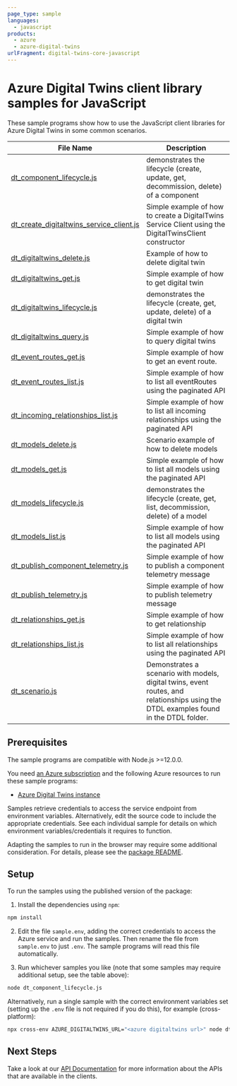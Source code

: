 ```yaml
---
page_type: sample
languages:
  - javascript
products:
  - azure
  - azure-digital-twins
urlFragment: digital-twins-core-javascript
---
```


# Azure Digital Twins client library samples for JavaScript

These sample programs show how to use the JavaScript client libraries for Azure Digital Twins in some common scenarios.

| **File Name**                                                                     | **Description**                                                                                                                       |
| --------------------------------------------------------------------------------- | ------------------------------------------------------------------------------------------------------------------------------------- |
| [dt_component_lifecycle.js][dt_component_lifecycle]                               | demonstrates the lifecycle (create, update, get, decommission, delete) of a component                                                 |
| [dt_create_digitaltwins_service_client.js][dt_create_digitaltwins_service_client] | Simple example of how to create a DigitalTwins Service Client using the DigitalTwinsClient constructor                                |
| [dt_digitaltwins_delete.js][dt_digitaltwins_delete]                               | Example of how to delete digital twin                                                                                                 |
| [dt_digitaltwins_get.js][dt_digitaltwins_get]                                     | Simple example of how to get digital twin                                                                                             |
| [dt_digitaltwins_lifecycle.js][dt_digitaltwins_lifecycle]                         | demonstrates the lifecycle (create, get, update, delete) of a digital twin                                                            |
| [dt_digitaltwins_query.js][dt_digitaltwins_query]                                 | Simple example of how to query digital twins                                                                                          |
| [dt_event_routes_get.js][dt_event_routes_get]                                     | Simple example of how to get an event route.                                                                                          |
| [dt_event_routes_list.js][dt_event_routes_list]                                   | Simple example of how to list all eventRoutes using the paginated API                                                                 |
| [dt_incoming_relationships_list.js][dt_incoming_relationships_list]               | Simple example of how to list all incoming relationships using the paginated API                                                      |
| [dt_models_delete.js][dt_models_delete]                                           | Scenario example of how to delete models                                                                                              |
| [dt_models_get.js][dt_models_get]                                                 | Simple example of how to list all models using the paginated API                                                                      |
| [dt_models_lifecycle.js][dt_models_lifecycle]                                     | demonstrates the lifecycle (create, get, list, decommission, delete) of a model                                                       |
| [dt_models_list.js][dt_models_list]                                               | Simple example of how to list all models using the paginated API                                                                      |
| [dt_publish_component_telemetry.js][dt_publish_component_telemetry]               | Simple example of how to publish a component telemetry message                                                                        |
| [dt_publish_telemetry.js][dt_publish_telemetry]                                   | Simple example of how to publish telemetry message                                                                                    |
| [dt_relationships_get.js][dt_relationships_get]                                   | Simple example of how to get relationship                                                                                             |
| [dt_relationships_list.js][dt_relationships_list]                                 | Simple example of how to list all relationships using the paginated API                                                               |
| [dt_scenario.js][dt_scenario]                                                     | Demonstrates a scenario with models, digital twins, event routes, and relationships using the DTDL examples found in the DTDL folder. |

## Prerequisites

The sample programs are compatible with Node.js >=12.0.0.

You need [an Azure subscription][freesub] and the following Azure resources to run these sample programs:

- [Azure Digital Twins instance][createinstance_azuredigitaltwinsinstance]

Samples retrieve credentials to access the service endpoint from environment variables. Alternatively, edit the source code to include the appropriate credentials. See each individual sample for details on which environment variables/credentials it requires to function.

Adapting the samples to run in the browser may require some additional consideration. For details, please see the [package README][package].

## Setup

To run the samples using the published version of the package:

1. Install the dependencies using `npm`:

```bash
npm install
```

2. Edit the file `sample.env`, adding the correct credentials to access the Azure service and run the samples. Then rename the file from `sample.env` to just `.env`. The sample programs will read this file automatically.

3. Run whichever samples you like (note that some samples may require additional setup, see the table above):

```bash
node dt_component_lifecycle.js
```

Alternatively, run a single sample with the correct environment variables set (setting up the `.env` file is not required if you do this), for example (cross-platform):

```bash
npx cross-env AZURE_DIGITALTWINS_URL="<azure digitaltwins url>" node dt_component_lifecycle.js
```

## Next Steps

Take a look at our [API Documentation][apiref] for more information about the APIs that are available in the clients.

[dt_component_lifecycle]: https://github.com/Azure/azure-sdk-for-js/blob/main/sdk/digitaltwins/digital-twins-core/samples/v1/javascript/dt_component_lifecycle.js
[dt_create_digitaltwins_service_client]: https://github.com/Azure/azure-sdk-for-js/blob/main/sdk/digitaltwins/digital-twins-core/samples/v1/javascript/dt_create_digitaltwins_service_client.js
[dt_digitaltwins_delete]: https://github.com/Azure/azure-sdk-for-js/blob/main/sdk/digitaltwins/digital-twins-core/samples/v1/javascript/dt_digitaltwins_delete.js
[dt_digitaltwins_get]: https://github.com/Azure/azure-sdk-for-js/blob/main/sdk/digitaltwins/digital-twins-core/samples/v1/javascript/dt_digitaltwins_get.js
[dt_digitaltwins_lifecycle]: https://github.com/Azure/azure-sdk-for-js/blob/main/sdk/digitaltwins/digital-twins-core/samples/v1/javascript/dt_digitaltwins_lifecycle.js
[dt_digitaltwins_query]: https://github.com/Azure/azure-sdk-for-js/blob/main/sdk/digitaltwins/digital-twins-core/samples/v1/javascript/dt_digitaltwins_query.js
[dt_event_routes_get]: https://github.com/Azure/azure-sdk-for-js/blob/main/sdk/digitaltwins/digital-twins-core/samples/v1/javascript/dt_event_routes_get.js
[dt_event_routes_list]: https://github.com/Azure/azure-sdk-for-js/blob/main/sdk/digitaltwins/digital-twins-core/samples/v1/javascript/dt_event_routes_list.js
[dt_incoming_relationships_list]: https://github.com/Azure/azure-sdk-for-js/blob/main/sdk/digitaltwins/digital-twins-core/samples/v1/javascript/dt_incoming_relationships_list.js
[dt_models_delete]: https://github.com/Azure/azure-sdk-for-js/blob/main/sdk/digitaltwins/digital-twins-core/samples/v1/javascript/dt_models_delete.js
[dt_models_get]: https://github.com/Azure/azure-sdk-for-js/blob/main/sdk/digitaltwins/digital-twins-core/samples/v1/javascript/dt_models_get.js
[dt_models_lifecycle]: https://github.com/Azure/azure-sdk-for-js/blob/main/sdk/digitaltwins/digital-twins-core/samples/v1/javascript/dt_models_lifecycle.js
[dt_models_list]: https://github.com/Azure/azure-sdk-for-js/blob/main/sdk/digitaltwins/digital-twins-core/samples/v1/javascript/dt_models_list.js
[dt_publish_component_telemetry]: https://github.com/Azure/azure-sdk-for-js/blob/main/sdk/digitaltwins/digital-twins-core/samples/v1/javascript/dt_publish_component_telemetry.js
[dt_publish_telemetry]: https://github.com/Azure/azure-sdk-for-js/blob/main/sdk/digitaltwins/digital-twins-core/samples/v1/javascript/dt_publish_telemetry.js
[dt_relationships_get]: https://github.com/Azure/azure-sdk-for-js/blob/main/sdk/digitaltwins/digital-twins-core/samples/v1/javascript/dt_relationships_get.js
[dt_relationships_list]: https://github.com/Azure/azure-sdk-for-js/blob/main/sdk/digitaltwins/digital-twins-core/samples/v1/javascript/dt_relationships_list.js
[dt_scenario]: https://github.com/Azure/azure-sdk-for-js/blob/main/sdk/digitaltwins/digital-twins-core/samples/v1/javascript/dt_scenario.js
[apiref]: https://docs.microsoft.com/javascript/api/@azure/digital-twins-core
[freesub]: https://azure.microsoft.com/free/
[createinstance_azuredigitaltwinsinstance]: https://docs.microsoft.com/azure/digital-twins/how-to-set-up-instance-portal
[package]: https://github.com/Azure/azure-sdk-for-js/tree/main/sdk/digitaltwins/digital-twins-core/README.md